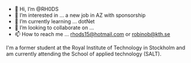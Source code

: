 - 👋 Hi, I’m @RH0DS
- 👀 I’m interested in ... a new job in AZ with sponsorship
- 🌱 I’m currently learning ... dotNet
- 💞️ I’m looking to collaborate on ...
- 📫 How to reach me ... rhods15@hotmail.com or robinob@kth.se

<!---
RH0DS/RH0DS is a ✨ special ✨ repository because its `README.md` (this file) appears on your GitHub profile.
You can click the Preview link to take a look at your changes.
--->

I'm a former student at the Royal Institute of Technology in Stockholm and am currently attending the School of applied technology (SALT). 

